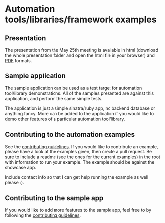 # Automation tools/libraries/framework examples

## Presentation
The presentation from the May 25th meeting is available in html (download the whole presentation folder and open the html file in your browser) and [PDF](https://github.com/cmcneal/automation_showcase_app/tree/master/example_automation_scripts/presentation/SQDG_May_25_2017_Automation_Showcase.pdf) formats.

## Sample application
The sample application can be used as a test target for automation tool/library demonstrations. All of the samples presented are against this application, and perform the same simple tests.

The application is just a simple sinatra/ruby app, no backend database or anything fancy. More can be added to the application if you would like to demo other features of a particular automation tool/library.

## Contributing to the automation examples
See the [contributing guidelines](contributing.md).
If you would like to contribute an example, please have a look at the examples given, then create a pull request. Be sure to include a readme (see the ones for the current examples) in the root with information to run your example.
The example should be against the showcase app.

Include contact info so that I can get help running the example as well please :).

## Contributing to the sample app
If you would like to add more features to the sample app, feel free to by following the  [contributing guidelines](contributing.md).
